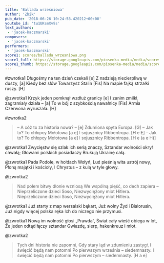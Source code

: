 ```yaml
---
title: 'Ballada wrześniowa'
author: 'Zbik'
pub_date: '2018-06-26 10:24:58.420212+00:00'
youtube_id: 'tu1UKsmXv9s'
text_authors:
 - 'jacek-kaczmarski'
composers:
 - 'jacek-kaczmarski'
performers:
 - 'jacek-kaczmarski'
score1: scores/ballada_wrzesniowa.png
score1_full: https://storage.googleapis.com/piosenka-media/media/scores/ballada_wrzesniowa.png
score1_thumb: https://storage.googleapis.com/piosenka-media/media/scores/ballada_wrzesniowa.png.180x0_q85_upscale.png
---
```


#zwrotka1
Długośmy na ten dzień czekali [e]
Z nadzieją niecierpliwą w duszy, [a]
Kiedy bez słów Towarzysz Stalin [Fis]
Na mapie fajką strzałki ruszy. [H]

@zwrotka1
Krzyk jeden pomknął wzdłuż granicy [e]
I zanim zmilkł, zagrzmiały działa – [a]
To w bój z szybkością nawałnicy [Fis]
Armia Czerwona wyruszała. [H]

#zwrotka2
>– A cóż to za historia nowa? – [e]
>Zdumiona spyta Europa. [G]
>– Jak to? To chłopcy Mołotowa [a e]
>I sojusznicy Ribbentropa. [H e E]
>– Jak to? To chłopcy Mołotowa [a e]
>I sojusznicy Ribbentropa. [H e (a e H)]

@zwrotka1
Zwycięstw się szlak ich serią znaczy,
Sztandar wolności okrył chwałą;
Głowami polskich posiadaczy
Brukują Ukrainę całą.

@zwrotka1
Pada Podole, w hołdach Wołyń,
Lud pieśnią wita ustrój nowy,
Płoną majątki i kościoły,
I Chrystus – z kulą w tyle głowy.

@zwrotka2
>Nad polem bitwy dłonie wzniosą
>We wspólną pięść, co dech zapiera –
>Nieprzeliczone dzieci Soso,
>Niezwyciężony miot Hitlera.
>Nieprzeliczone dzieci Soso,
Niezwyciężony miot Hitlera.

@zwrotka1
Już starty z map wersalski bękart,
Już wolny Żyd i Białorusin,
Już nigdy więcej polska ręka
Ich do niczego nie przymusi.

@zwrotka1
Nową im wolność głosi „Prawda”,
Świat cały wieść obiega w lot,
Że jeden odtąd łączy sztandar
Gwiazdę, sierp, hakenkreuz i młot.

@zwrotka2
>Tych dni historia nie zapomni,
>Gdy stary ląd w zdumieniu zastygł,
>I święcić będą nam potomni
>Po pierwszym września – siedemnasty.
>I święcić będą nam potomni
>Po pierwszym – siedemnasty. [H a e]
